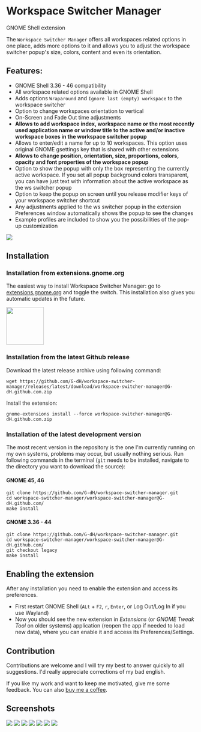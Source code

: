 # Workspace Switcher Manager
GNOME Shell extension

The `Workspace Switcher Manager` offers all workspaces related options in one place, adds more options to it and allows you to adjust the workspace switcher popup's size, colors, content and even its orientation.

## Features:

- GNOME Shell 3.36 - 46 compatibility
- All workspace related options available in GNOME Shell
- Adds options `Wraparound` and `Ignore last (empty) workspace` to the workspace switcher
- Option to change workspaces orientation to vertical
- On-Screen and Fade Out time adjustments
- **Allows to add workspace index, workspace name or the most recently used application name or window title to the active and/or inactive workspace boxes in the workspace switcher popup**
- Allows to enter/edit a name for up to 10 workspaces. This option uses original GNOME gsettings key that is shared with other extensions
- **Allows to change position, orientation, size, proportions, colors, opacity and font properties of the workspace popup**
- Option to show the popup with only the box representing the currently active workspace. If you set all popup background colors transparent, you can have just text with information about the active workspace as the ws switcher popup
- Option to keep the popup on screen until you release modifier keys of your workspace switcher shortcut
- Any adjustments applied to the ws switcher popup in the extension Preferences window automatically shows the popup to see the changes
- Example profiles are included to show you the possibilities of the pop-up customization

![](WSM0.jpg)

## Installation

### Installation from extensions.gnome.org

The easiest way to install Workspace Switcher Manager: go to [extensions.gnome.org](https://extensions.gnome.org/extension/4788/workspace-switcher-manager/) and toggle the switch. This installation also gives you automatic updates in the future.

[<img alt="" height="100" src="https://raw.githubusercontent.com/andyholmes/gnome-shell-extensions-badge/master/get-it-on-ego.svg?sanitize=true">](https://extensions.gnome.org/extension/4788/workspace-switcher-manager/)

### Installation from the latest Github release

Download the latest release archive using following command:

    wget https://github.com/G-dH/workspace-switcher-manager/releases/latest/download/workspace-switcher-manager@G-dH.github.com.zip

Install the extension:

    gnome-extensions install --force workspace-switcher-manager@G-dH.github.com.zip

### Installation of the latest development version
The most recent version in the repository is the one I'm currently running on my own systems, problems may occur, but usually nothing serious.
Run following commands in the terminal (`git` needs to be installed, navigate to the directory you want to download the source):

#### GNOME 45, 46

    git clone https://github.com/G-dH/workspace-switcher-manager.git
    cd workspace-switcher-manager/workspace-switcher-manager@G-dH.github.com/
    make install

#### GNOME 3.36 - 44 

    git clone https://github.com/G-dH/workspace-switcher-manager.git
    cd workspace-switcher-manager/workspace-switcher-manager@G-dH.github.com/
    git checkout legacy
    make install

## Enabling the extension

After any installation you need to enable the extension and access its preferences.

- First restart GNOME Shell (`ALt` + `F2`, `r`, `Enter`, or Log Out/Log In if you use Wayland)
- Now you should see the new extension in *Extensions* (or *GNOME Tweak Tool* on older systems) application (reopen the app if needed to load new data), where you can enable it and access its Preferences/Settings.

## Contribution

Contributions are welcome and I will try my best to answer quickly to all suggestions. I'd really appreciate corrections of my bad english.

If you like my work and want to keep me motivated, give me some feedback. You can also [buy me a coffee](https://buymeacoffee.com/georgdh).

## Screenshots

![](WSM1.png)
![](WSM2.png)
![](WSM3.png)
![](WSM4.png)
![](WSM5.png)
![](WSM6.png)
![](WSM7.png)
